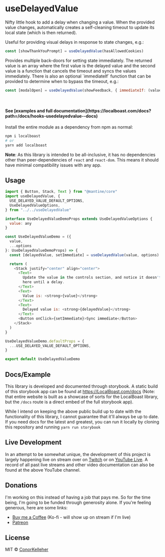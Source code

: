 <!--- Autogenerated Readme. Do not edit. Edit the templates or config files instead. --->
<h1>useDelayedValue</h1>
Nifty little hook to add a delay when changing a value. When the provided value changes, automatically creates a self-cleaning timeout to update its local state (which is then returned).
  
  Useful for providing visual delays in response to state changes, e.g.:

  ```javascript
  const [showThankYouPrompt] = useDelayedValue(hasAllowedCookies)
  ```
  
  <p>Provides multiple back-doors for setting state immediately. The returned value is an array where the first value is the delayed value and the second value is a function that cancels the timeout and syncs the values immediately.
  There is also an optional `immediateIf` function that can be provided to determine when to bypass the timeout, e.g.:</p>
  
  ```javascript
  const [modalOpen] = useDelayedValue(showFeedback, { immediateIf: (value) => value === false })
  ```

<br>

<h4>See [examples and full documentation](https://localboast.com/docs?path=/docs/hooks-usedelayedvalue--docs)</h4>

Install the entire module as a dependency from npm as normal:

```bash
npm i localboast
# or
yarn add localboast
```

**Note**: As this library is intended to be all-inclusive, it has no dependencies other than peer-dependencies of `react` and `react-dom`. This means it should have minimal compatibility issues with any app.

## Usage

```javascript
import { Button, Stack, Text } from "@mantine/core"
import useDelayedValue, {
  USE_DELAYED_VALUE_DEFAULT_OPTIONS,
  UseDelayedValueOptions,
} from "../../useDelayedValue"

interface UseDelayedValueDemoProps extends UseDelayedValueOptions {
  value: any
}

const UseDelayedValueDemo = ({
  value,
  ...options
}: UseDelayedValueDemoProps) => {
  const [delayedValue, setImmediate] = useDelayedValue(value, options)

  return (
    <Stack justify="center" align="center">
      <Text>
        Update the value in the controls section, and notice it doesn't update
        here until a delay.
      </Text>
      <Text>
        Value is: <strong>{value}</strong>
      </Text>
      <Text>
        Delayed value is: <strong>{delayedValue}</strong>
      </Text>
      <Button onClick={setImmediate}>Sync immediate</Button>
    </Stack>
  )
}

UseDelayedValueDemo.defaultProps = {
  ...USE_DELAYED_VALUE_DEFAULT_OPTIONS,
}

export default UseDelayedValueDemo

```
## Docs/Example

This library is developed and documented through storybook.
A static build of this storybook app can be found at https://LocalBoast.com/docs
(Note: that entire website is built as a showcase of sorts for the LocalBoast library, but the `/docs` route is a direct embed of the full storybook app).

While I intend on keeping the above public build up to date with the functionality of this library, I cannot guarantee that it'll always be up to date. If you need docs for the latest and greatest, you can run it locally by cloning this repository and running `yarn run storybook`

## Live Development

In an attempt to be somewhat unique, the development of this project is largely happening live on stream over on [Twitch](https://twitch.tv/localboast) or on [YouTube Live](http://youtube.com/channel/UCt-IaL4qQsOU6_rbS7zky1Q/live). A record of all past live streams and other video documentation can also be found at the above YouTube channel.

## Donations

I'm working on this instead of having a job that pays me. So for the time being, I'm going to be funded through generosity alone. If you're feeling generous, here are some links:

- [Buy me a Coffee](https://localboast.com/kofi) (Ko-fi - will show up on stream if I'm live)
- [Patreon](https://localboast.com/patreon)

## License

MIT © [ConorKelleher](https://github/com/ConorKelleher)